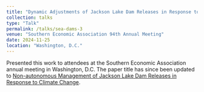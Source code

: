 ```yaml
---
title: "Dynamic Adjustments of Jackson Lake Dam Releases in Response to Climate Change"
collection: talks
type: "Talk"
permalink: /talks/sea-dams-3
venue: "Southern Economic Association 94th Annual Meeting"
date: 2024-11-25
location: "Washington, D.C."
---
```


Presented this work to attendees at the Southern Economic Association annual meeting in Washington, D.C. The paper title has since been updated to [Non-autonomous Management of Jackson Lake Dam Releases in Response to Climate Change](https://fletcherian.github.io/publication/dams).
